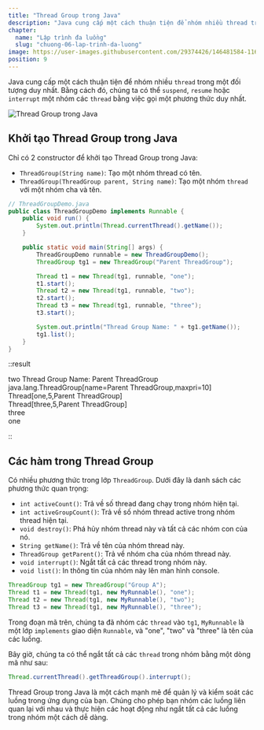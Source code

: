 ```yaml
---
title: "Thread Group trong Java"
description: "Java cung cấp một cách thuận tiện để nhóm nhiều thread trong một đối tượng duy nhất. Bằng cách đó, chúng ta có thể suspend, resume hoặc interrupt một nhóm các thread bằng việc gọi một phương thức duy nhất"
chapter:
  name: "Lập trình đa luồng"
  slug: "chuong-06-lap-trinh-da-luong"
image: https://user-images.githubusercontent.com/29374426/146481584-116afdfd-3676-4c73-87d7-15bdd8b6b927.png
position: 9
---
```


Java cung cấp một cách thuận tiện để nhóm nhiều `thread` trong một đối tượng duy nhất. Bằng cách đó, chúng ta có thể `suspend`, `resume` hoặc `interrupt` một nhóm các `thread` bằng việc gọi một phương thức duy nhất.

![Thread Group trong Java](https://user-images.githubusercontent.com/29374426/146481584-116afdfd-3676-4c73-87d7-15bdd8b6b927.png)

## Khởi tạo Thread Group trong Java

Chỉ có 2 constructor để khởi tạo Thread Group trong Java:

- `ThreadGroup(String name)`: Tạo một nhóm thread có tên.
- `ThreadGroup(ThreadGroup parent, String name)`: Tạo một nhóm `thread` với một nhóm cha và tên.

```java
// ThreadGroupDemo.java
public class ThreadGroupDemo implements Runnable {
    public void run() {
        System.out.println(Thread.currentThread().getName());
    }

    public static void main(String[] args) {
        ThreadGroupDemo runnable = new ThreadGroupDemo();
        ThreadGroup tg1 = new ThreadGroup("Parent ThreadGroup");

        Thread t1 = new Thread(tg1, runnable, "one");
        t1.start();
        Thread t2 = new Thread(tg1, runnable, "two");
        t2.start();
        Thread t3 = new Thread(tg1, runnable, "three");
        t3.start();

        System.out.println("Thread Group Name: " + tg1.getName());
        tg1.list();
    }
}
```

::result

two
Thread Group Name: Parent ThreadGroup</br>
java.lang.ThreadGroup[name=Parent ThreadGroup,maxpri=10]</br>
Thread[one,5,Parent ThreadGroup]</br>
Thread[three,5,Parent ThreadGroup]</br>
three</br>
one

::

## Các hàm trong Thread Group

Có nhiều phương thức trong lớp `ThreadGroup`. Dưới đây là danh sách các phương thức quan trọng:

- `int activeCount()`: Trả về số thread đang chạy trong nhóm hiện tại.
- `int activeGroupCount()`: Trả về số nhóm thread active trong nhóm thread hiện tại.
- `void destroy()`: Phá hủy nhóm thread này và tất cả các nhóm con của nó.
- `String getName()`: Trả về tên của nhóm thread này.
- `ThreadGroup getParent()`: Trả về nhóm cha của nhóm thread này.
- `void interrupt()`: Ngắt tất cả các thread trong nhóm này.
- `void list()`: In thông tin của nhóm này lên màn hình console.

```java
ThreadGroup tg1 = new ThreadGroup("Group A");
Thread t1 = new Thread(tg1, new MyRunnable(), "one");
Thread t2 = new Thread(tg1, new MyRunnable(), "two");
Thread t3 = new Thread(tg1, new MyRunnable(), "three");
```

Trong đoạn mã trên, chúng ta đã nhóm các `thread` vào `tg1`, `MyRunnable` là một lớp `implements` giao diện `Runnable`, và "one", "two" và "three" là tên của các luồng.

Bây giờ, chúng ta có thể ngắt tất cả các `thread` trong nhóm bằng một dòng mã như sau:

```java
Thread.currentThread().getThreadGroup().interrupt();
```

Thread Group trong Java là một cách mạnh mẽ để quản lý và kiểm soát các luồng trong ứng dụng của bạn. Chúng cho phép bạn nhóm các luồng liên quan lại với nhau và thực hiện các hoạt động như ngắt tất cả các luồng trong nhóm một cách dễ dàng.

